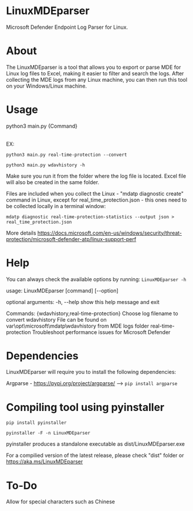 # LinuxMDEparser
Microsoft Defender Endpoint Log Parser for Linux.

# About
The LinuxMDEparser is a tool that allows you to export or parse MDE for Linux log files to Excel, making it easier to filter and search the logs. After collecting the MDE logs from any Linux machine, you can then run this tool on your Windows/Linux machine.

# Usage
python3 main.py {Command} <option>

EX: 

`python3 main.py real-time-protection --convert`

`python3 main.py wdavhistory -h`

Make sure you run it from the folder where the log file is located. Excel file will also be created in the same folder.

Files are included when you collect the Linux - "mdatp diagnostic create" command in Linux, except for real_time_protection.json - this ones need to be collected locally in a terminal window:

`mdatp diagnostic real-time-protection-statistics --output json > real_time_protection.json`

More details https://docs.microsoft.com/en-us/windows/security/threat-protection/microsoft-defender-atp/linux-support-perf

# Help
You can always check the available options by running: `LinuxMDEparser -h`

usage: LinuxMDEparser [command] [--option]

optional arguments:
  -h, --help            show this help message and exit

Commands:
  {wdavhistory,real-time-protection}
                        Choose log filename to convert
    wdavhistory         File can be found on var\opt\microsoft\mdatp\wdavhistory from MDE logs folder
    real-time-protection
                        Troubleshoot performance issues for Microsoft Defender

# Dependencies
LinuxMDEparser will require you to install the following dependencies:

Argparse - https://pypi.org/project/argparse/ --> `pip install argparse`

# Compiling tool using pyinstaller
    
`pip install pyinstaller`

`pyinstaller -F -n LinuxMDEparser`

pyinstaller produces a standalone executable as dist/LinuxMDEparser.exe

For a compilied version of the latest release, please check "dist" folder or https://aka.ms/LinuxMDEparser

# To-Do
Allow for special characters such as Chinese

